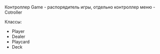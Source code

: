 Контроллер Game - распорядитель игры, отдельно контроллер меню - Cotroller

Классы:

- Player
- Dealer
- Playcard
- Deck
